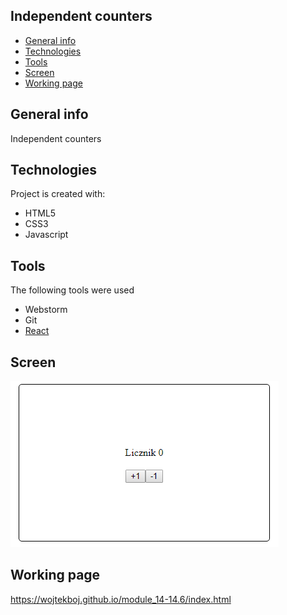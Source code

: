 ## Independent counters
* [General info](#general-info)
* [Technologies](#technologies)
* [Tools](#tools)
* [Screen](#screen)
* [Working page](#working-page)

## General info
Independent counters

## Technologies
Project is created with:
* HTML5
* CSS3
* Javascript

## Tools
The following tools were used
* Webstorm
* Git
* <a href="https://reactjs.org/">React</a>

## Screen 
![Screen](https://github.com/wojtekboj/module_14-14.6/blob/master/images/screencapture.png)

## Working page
https://wojtekboj.github.io/module_14-14.6/index.html